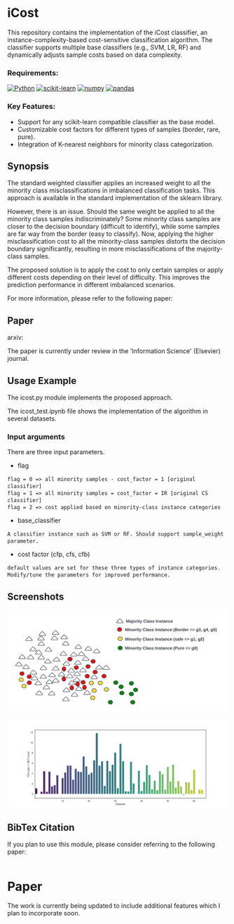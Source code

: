 
# iCost

This repository contains the implementation of the iCost classifier, an instance-complexity-based cost-sensitive classification algorithm. The classifier supports multiple base classifiers (e.g., SVM, LR, RF) and dynamically adjusts sample costs based on data complexity.

### Requirements:
[![Python](https://img.shields.io/badge/Python-3.8%2B-blue)](https://www.python.org/downloads/)
[![scikit-learn](https://img.shields.io/badge/scikit--learn-0.24%2B-orange)](https://scikit-learn.org/stable/)
[![numpy](https://img.shields.io/badge/numpy-1.19%2B-ff69b4)](https://numpy.org/)
[![pandas](https://img.shields.io/badge/pandas-1.1%2B-yellow)](https://pandas.pydata.org/)

 

### Key Features:
- Support for any scikit-learn compatible classifier as the base model.
- Customizable cost factors for different types of samples (border, rare, pure).
- Integration of K-nearest neighbors for minority class categorization.
## Synopsis

The standard weighted classifier applies an increased weight to all the minority class misclassifications in imbalanced classification tasks. This approach is available in the standard implementation of the sklearn library.

However, there is an issue. Should the same weight be applied to all the minority class samples indiscriminately? Some minority class samples are closer to the decision boundary (difficult to identify), while some samples are far way from the border (easy to classify). Now, applying the higher misclassification cost to all the minority-class samples distorts the decision boundary significantly, resulting in more misclassifications of the majority-class samples. 

The proposed solution is to apply the cost to only certain samples or apply different costs depending on their level of difficulty. This improves the prediction performance in different imbalanced scenarios.

For more information, please refer to the following paper:
## Paper

arxiv: 

The paper is currently under review in the 'Information Science' (Elsevier) journal.
## Usage Example

The icost.py module implements the proposed approach. 

The icost_test.ipynb file shows the implementation of the algorithm in several datasets.

### Input arguments
There are three input parameters.
* flag 

```
flag = 0 => all minority samples - cost_factor = 1 [original classifier]
flag = 1 => all minority samples = cost_factor = IR [original CS classifier]
flag = 2 => cost applied based on minority-class instance categories
```

* base_classifier

```
A classifier instance such as SVM or RF. Should support sample_weight parameter.
```

* cost factor (cfp, cfs, cfb)
```
default values are set for these three types of instance categories. 
Modify/tune the parameters for improved performance.
```
## Screenshots

![App Screenshot](https://github.com/newaz-aa/Modified_Cost_Sensitive_Classifier/blob/main/Figures/categorization.png)

![App Screenshot](https://github.com/newaz-aa/Modified_Cost_Sensitive_Classifier/blob/main/Figures/icsot_lr.png)


## BibTex Citation
If you plan to use this module, please consider referring to the following paper:

```
```
# Paper

The work is currently being updated to include additional features which I plan to incorporate soon. 
